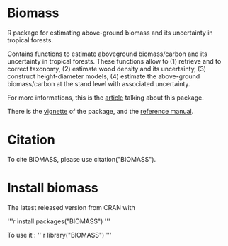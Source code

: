 # Biomass

R package for estimating above-ground biomass and its uncertainty in tropical forests. 

Contains functions to estimate aboveground biomass/carbon and its uncertainty in tropical forests. 
These functions allow to (1) retrieve and to correct taxonomy, (2) estimate wood density and its uncertainty, (3) construct height-diameter models, (4) estimate the above-ground biomass/carbon at the stand level with associated uncertainty. 



For more informations, this is the [article](https://besjournals.onlinelibrary.wiley.com/doi/pdf/10.1111/2041-210X.12753) talking about this package.

There is the [vignette](https://cran.r-project.org/web/packages/BIOMASS/vignettes/VignetteBiomass.html) of the package, and the [reference manual](https://cran.r-project.org/web/packages/BIOMASS/BIOMASS.pdf).


# Citation

To cite BIOMASS, please use citation("BIOMASS").


# Install biomass

The latest released version from CRAN with

'''r
install.packages("BIOMASS")
'''

To use it :
'''r
library("BIOMASS")
'''